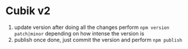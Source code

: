 # Cubik v2

1. update version
   after doing all the changes perform `npm version patch|minor` depending on how intense the version is
2. publish
   once done, just commit the version and perform `npm publish`